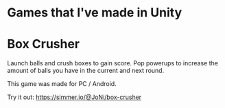 # Games that I've made in Unity

# Box Crusher
Launch balls and crush boxes to gain score. Pop powerups to increase the amount of balls you have in the
current and next round.

This game was made for PC / Android.

Try it out: https://simmer.io/@JoNi/box-crusher
